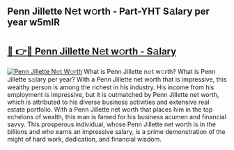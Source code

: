 ## Penn Jillette N𝚎t w𝚘rth - Part-YHT S𝚊lary per year w5mIR

# <h2><a href="http://gc0f61.nevu.top/?p=Penn+Jillette">🔗 👉🔴 Penn Jillette N𝚎t w𝚘rth - S𝚊lary</a></h2>

[![Penn Jillette N𝚎t W𝚘rth](https://i.imgur.com/Oavwk0R.jpeg)](http://gc0f61.nevu.top/?p=Penn+Jillette)
What is Penn Jillette n𝚎t w𝚘rth? What is Penn Jillette s𝚊lary per year?
With a Penn Jillette net worth that is impressive, this wealthy person is among the richest in his industry. His income from his employment is impressive, but it is outmatched by Penn Jillette net worth, which is attributed to his diverse business activities and extensive real estate portfolio. With a Penn Jillette net worth that places him in the top echelons of wealth, this man is famed for his business acumen and financial savvy. This prosperous individual, whose Penn Jillette net worth is in the billions and who earns an impressive salary, is a prime demonstration of the might of hard work, dedication, and financial wisdom.
